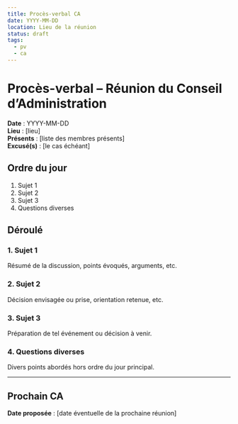 ```yaml
---
title: Procès-verbal CA
date: YYYY-MM-DD
location: Lieu de la réunion
status: draft
tags:
  - pv
  - ca
---
```


# Procès-verbal – Réunion du Conseil d’Administration

**Date** : YYYY-MM-DD  
**Lieu** : [lieu]  
**Présents** : [liste des membres présents]  
**Excusé(s)** : [le cas échéant]

## Ordre du jour

1. Sujet 1
2. Sujet 2
3. Sujet 3
4. Questions diverses

## Déroulé

### 1. Sujet 1

Résumé de la discussion, points évoqués, arguments, etc.

### 2. Sujet 2

Décision envisagée ou prise, orientation retenue, etc.

### 3. Sujet 3

Préparation de tel événement ou décision à venir.

### 4. Questions diverses

Divers points abordés hors ordre du jour principal.

---

## Prochain CA

**Date proposée** : [date éventuelle de la prochaine réunion]
